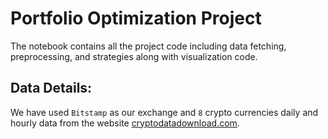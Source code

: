 # Portfolio Optimization Project
The notebook contains all the project code including data fetching, preprocessing, and strategies along with visualization code.

## Data Details:
We have used `Bitstamp` as our exchange and `8` crypto currencies daily and hourly data from the website [cryptodatadownload.com]("https://www.cryptodatadownload.com/"). 

